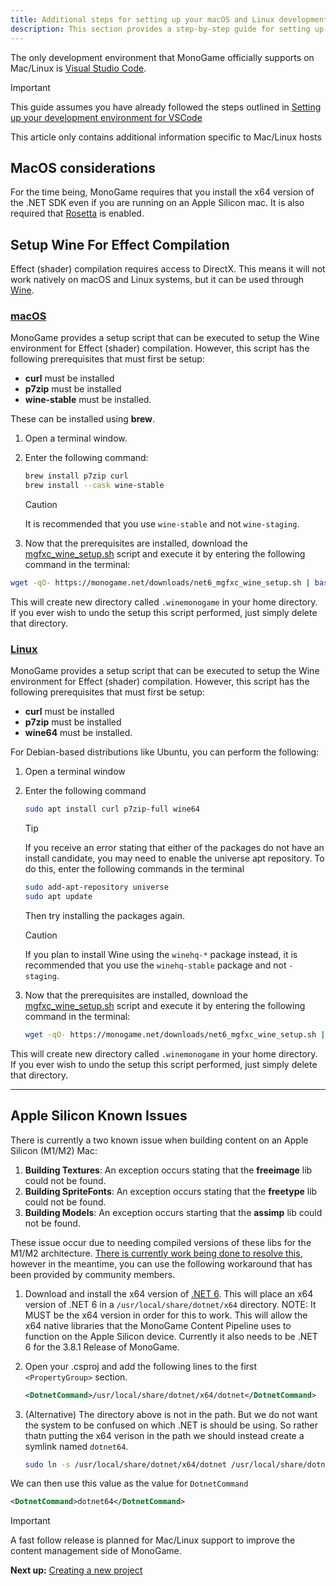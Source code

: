 ```yaml
---
title: Additional steps for setting up your macOS and Linux development environment
description: This section provides a step-by-step guide for setting up your development environment on macOS and Linux.
---
```


The only development environment that MonoGame officially supports on Mac/Linux is [Visual Studio Code](https://code.visualstudio.com/).

> [!IMPORTANT]
> This guide assumes you have already followed the steps outlined in [Setting up your development environment for VSCode](./1_setting_up_your_development_environment_vscode.md)
>
> This article only contains additional information specific to Mac/Linux hosts

## MacOS considerations

For the time being, MonoGame requires that you install the x64 version of the .NET SDK even if you are running on an Apple Silicon mac. It is also required that [Rosetta](https://support.apple.com/en-us/HT211861) is enabled.

## Setup Wine For Effect Compilation

Effect (shader) compilation requires access to DirectX.  This means it will not work natively on macOS and Linux systems, but it can be used through [Wine](https://www.winehq.org/).

### [macOS](#tab/macos)

MonoGame provides a setup script that can be executed to setup the Wine environment for Effect (shader) compilation.  However, this script has the following prerequisites that must first be setup:

- **curl** must be installed
- **p7zip** must be installed
- **wine-stable** must be installed.

These can be installed using **brew**.

1. Open a terminal window.
2. Enter the following command:

    ```sh
    brew install p7zip curl
    brew install --cask wine-stable
    ```

    > [!CAUTION]
    > It is recommended that you use `wine-stable` and not `wine-staging`.

3. Now that the prerequisites are installed, download the [mgfxc_wine_setup.sh](https://monogame.net/downloads/net6_mgfxc_wine_setup.sh) script and execute it by entering the following command in the terminal:

```sh
wget -qO- https://monogame.net/downloads/net6_mgfxc_wine_setup.sh | bash
```

This will create new directory called `.winemonogame` in your home directory.  If you ever wish to undo the setup this script performed, just simply delete that directory.

### [Linux](#tab/linux)

MonoGame provides a setup script that can be executed to setup the Wine environment for Effect (shader) compilation.  However, this script has the following prerequisites that must first be setup:

- **curl** must be installed
- **p7zip** must be installed
- **wine64** must be installed.

For Debian-based distributions like Ubuntu, you can perform the following:

1. Open a terminal window
2. Enter the following command

    ```sh
    sudo apt install curl p7zip-full wine64
    ```

    > [!TIP]
    > If you receive an error stating that either of the packages do not have an install candidate, you may need to enable the universe apt repository.  To do this, enter the following commands in the terminal
    >
    > ```sh
    > sudo add-apt-repository universe
    > sudo apt update
    > ```
    >
    > Then try installing the packages again.

    > [!CAUTION]
    > If you plan to install Wine using the `winehq-*` package instead, it is recommended that you use the `winehq-stable` package and not `-staging`.

3. Now that the prerequisites are installed, download the [mgfxc_wine_setup.sh](https://monogame.net/downloads/net6_mgfxc_wine_setup.sh) script and execute it by entering the following command in the terminal:

    ```sh
    wget -qO- https://monogame.net/downloads/net6_mgfxc_wine_setup.sh | bash
    ```

This will create new directory called `.winemonogame` in your home directory.  If you ever wish to undo the setup this script performed, just simply delete that directory.

---

## Apple Silicon Known Issues

There is currently a two known issue when building content on an Apple Silicon (M1/M2) Mac:

1. **Building Textures**: An exception occurs stating that the **freeimage** lib could not be found.
2. **Building SpriteFonts**: An exception occurs stating that the **freetype** lib could not be found.
3. **Building Models**: An exception occurs starting that the **assimp** lib could not be found.

These issue occur due to needing compiled versions of these libs for the M1/M2 architecture.  [There is currently work being done to resolve this](https://github.com/MonoGame/MonoGame/issues/8124), however in the meantime, you can use the following workaround that has been provided by community members.

1. Download and install the x64 version of [.NET 6](https://dotnet.microsoft.com/en-us/download/dotnet/6.0). This will place an x64 version of .NET 6 in a `/usr/local/share/dotnet/x64` directory.
NOTE: It MUST be the x64 version in order for this to work. This will allow the x64 native libraries that the MonoGame Content Pipeline uses to function on the Apple Silicon device.
Currently it also needs to be .NET 6 for the 3.8.1 Release of MonoGame.

2. Open your .csproj and add the following lines to the first `<PropertyGroup>` section.

    ```xml
    <DotnetCommand>/usr/local/share/dotnet/x64/dotnet</DotnetCommand>
    ```

3. (Alternative) The directory above is not in the path. But we do not want the system to be confused on which .NET is should be using. So rather thatn putting the x64 verison in the path we should instead create a symlink named `dotnet64`.

    ```sh
    sudo ln -s /usr/local/share/dotnet/x64/dotnet /usr/local/share/dotnet/dotnet64
    ```

We can then use this value as the value for `DotnetCommand`

```xml
<DotnetCommand>dotnet64</DotnetCommand>
```

> [!IMPORTANT]
> A fast follow release is planned for Mac/Linux support to improve the content management side of MonoGame.

**Next up:** [Creating a new project](2_creating_a_new_project_netcore.md)
